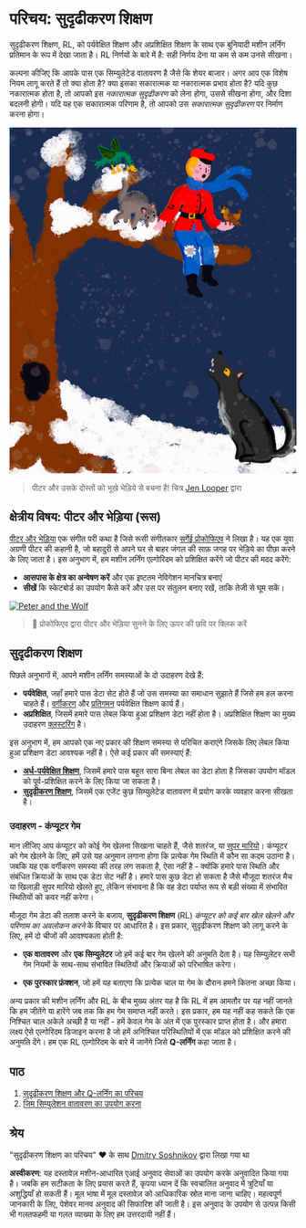 # परिचय: सुदृढीकरण शिक्षण

सुदृढीकरण शिक्षण, RL, को पर्यवेक्षित शिक्षण और अप्रशिक्षित शिक्षण के साथ एक बुनियादी मशीन लर्निंग प्रतिमान के रूप में देखा जाता है। RL निर्णयों के बारे में है: सही निर्णय देना या कम से कम उनसे सीखना।

कल्पना कीजिए कि आपके पास एक सिम्युलेटेड वातावरण है जैसे कि शेयर बाजार। अगर आप एक विशेष नियम लागू करते हैं तो क्या होता है? क्या इसका सकारात्मक या नकारात्मक प्रभाव होता है? यदि कुछ नकारात्मक होता है, तो आपको इस _नकारात्मक सुदृढीकरण_ को लेना होगा, उससे सीखना होगा, और दिशा बदलनी होगी। यदि यह एक सकारात्मक परिणाम है, तो आपको उस _सकारात्मक सुदृढीकरण_ पर निर्माण करना होगा।

![peter and the wolf](../../../translated_images/peter.779730f9ba3a8a8d9290600dcf55f2e491c0640c785af7ac0d64f583c49b8864.hi.png)

> पीटर और उसके दोस्तों को भूखे भेड़िये से बचना है! चित्र [Jen Looper](https://twitter.com/jenlooper) द्वारा

## क्षेत्रीय विषय: पीटर और भेड़िया (रूस)

[पीटर और भेड़िया](https://en.wikipedia.org/wiki/Peter_and_the_Wolf) एक संगीत परी कथा है जिसे रूसी संगीतकार [सर्गेई प्रोकोफिएव](https://en.wikipedia.org/wiki/Sergei_Prokofiev) ने लिखा है। यह एक युवा अग्रणी पीटर की कहानी है, जो बहादुरी से अपने घर से बाहर जंगल की साफ़ जगह पर भेड़िये का पीछा करने के लिए जाता है। इस अनुभाग में, हम मशीन लर्निंग एल्गोरिदम को प्रशिक्षित करेंगे जो पीटर की मदद करेंगे:

- **आसपास के क्षेत्र का अन्वेषण करें** और एक इष्टतम नेविगेशन मानचित्र बनाएं
- **सीखें** कि स्केटबोर्ड का उपयोग कैसे करें और उस पर संतुलन बनाए रखें, ताकि तेजी से घूम सकें।

[![Peter and the Wolf](https://img.youtube.com/vi/Fmi5zHg4QSM/0.jpg)](https://www.youtube.com/watch?v=Fmi5zHg4QSM)

> 🎥 प्रोकोफिएव द्वारा पीटर और भेड़िया सुनने के लिए ऊपर की छवि पर क्लिक करें

## सुदृढीकरण शिक्षण

पिछले अनुभागों में, आपने मशीन लर्निंग समस्याओं के दो उदाहरण देखे हैं:

- **पर्यवेक्षित**, जहाँ हमारे पास डेटा सेट होते हैं जो उस समस्या का समाधान सुझाते हैं जिसे हम हल करना चाहते हैं। [वर्गीकरण](../4-Classification/README.md) और [प्रतिगमन](../2-Regression/README.md) पर्यवेक्षित शिक्षण कार्य हैं।
- **अप्रशिक्षित**, जिसमें हमारे पास लेबल किया हुआ प्रशिक्षण डेटा नहीं होता है। अप्रशिक्षित शिक्षण का मुख्य उदाहरण [क्लस्टरिंग](../5-Clustering/README.md) है।

इस अनुभाग में, हम आपको एक नए प्रकार की शिक्षण समस्या से परिचित कराएंगे जिसके लिए लेबल किया हुआ प्रशिक्षण डेटा आवश्यक नहीं है। ऐसे कई प्रकार की समस्याएं हैं:

- **[अर्ध-पर्यवेक्षित शिक्षण](https://wikipedia.org/wiki/Semi-supervised_learning)**, जिसमें हमारे पास बहुत सारा बिना लेबल का डेटा होता है जिसका उपयोग मॉडल को पूर्व-प्रशिक्षित करने के लिए किया जा सकता है।
- **[सुदृढीकरण शिक्षण](https://wikipedia.org/wiki/Reinforcement_learning)**, जिसमें एक एजेंट कुछ सिम्युलेटेड वातावरण में प्रयोग करके व्यवहार करना सीखता है।

### उदाहरण - कंप्यूटर गेम

मान लीजिए आप कंप्यूटर को कोई गेम खेलना सिखाना चाहते हैं, जैसे शतरंज, या [सुपर मारियो](https://wikipedia.org/wiki/Super_Mario)। कंप्यूटर को गेम खेलने के लिए, हमें उसे यह अनुमान लगाना होगा कि प्रत्येक गेम स्थिति में कौन सा कदम उठाना है। जबकि यह एक वर्गीकरण समस्या की तरह लग सकता है, ऐसा नहीं है - क्योंकि हमारे पास स्थिति और संबंधित क्रियाओं के साथ एक डेटा सेट नहीं है। हमारे पास कुछ डेटा हो सकता है जैसे मौजूदा शतरंज मैच या खिलाड़ी सुपर मारियो खेलते हुए, लेकिन संभावना है कि वह डेटा पर्याप्त रूप से बड़ी संख्या में संभावित स्थितियों को कवर नहीं करेगा।

मौजूदा गेम डेटा की तलाश करने के बजाय, **सुदृढीकरण शिक्षण** (RL) *कंप्यूटर को कई बार खेल खेलने और परिणाम का अवलोकन करने* के विचार पर आधारित है। इस प्रकार, सुदृढीकरण शिक्षण को लागू करने के लिए, हमें दो चीजों की आवश्यकता होती है:

- **एक वातावरण** और **एक सिम्युलेटर** जो हमें कई बार गेम खेलने की अनुमति देता है। यह सिम्युलेटर सभी गेम नियमों के साथ-साथ संभावित स्थितियों और क्रियाओं को परिभाषित करेगा।

- **एक पुरस्कार फ़ंक्शन**, जो हमें यह बताएगा कि प्रत्येक चाल या गेम के दौरान हमने कितना अच्छा किया।

अन्य प्रकार की मशीन लर्निंग और RL के बीच मुख्य अंतर यह है कि RL में हम आमतौर पर यह नहीं जानते कि हम जीतेंगे या हारेंगे जब तक कि हम गेम समाप्त नहीं करते। इस प्रकार, हम यह नहीं कह सकते कि एक निश्चित चाल अकेले अच्छी है या नहीं - हमें केवल गेम के अंत में एक पुरस्कार प्राप्त होता है। और हमारा लक्ष्य ऐसे एल्गोरिदम डिजाइन करना है जो हमें अनिश्चित परिस्थितियों में एक मॉडल को प्रशिक्षित करने की अनुमति देंगे। हम एक RL एल्गोरिदम के बारे में जानेंगे जिसे **Q-लर्निंग** कहा जाता है।

## पाठ

1. [सुदृढीकरण शिक्षण और Q-लर्निंग का परिचय](1-QLearning/README.md)
2. [जिम सिम्युलेशन वातावरण का उपयोग करना](2-Gym/README.md)

## श्रेय

"सुदृढीकरण शिक्षण का परिचय" ♥️ के साथ [Dmitry Soshnikov](http://soshnikov.com) द्वारा लिखा गया था

**अस्वीकरण**:
यह दस्तावेज़ मशीन-आधारित एआई अनुवाद सेवाओं का उपयोग करके अनुवादित किया गया है। जबकि हम सटीकता के लिए प्रयास करते हैं, कृपया ध्यान दें कि स्वचालित अनुवाद में त्रुटियाँ या अशुद्धियाँ हो सकती हैं। मूल भाषा में मूल दस्तावेज़ को आधिकारिक स्रोत माना जाना चाहिए। महत्वपूर्ण जानकारी के लिए, पेशेवर मानव अनुवाद की सिफारिश की जाती है। इस अनुवाद के उपयोग से उत्पन्न किसी भी गलतफहमी या गलत व्याख्या के लिए हम उत्तरदायी नहीं हैं।
